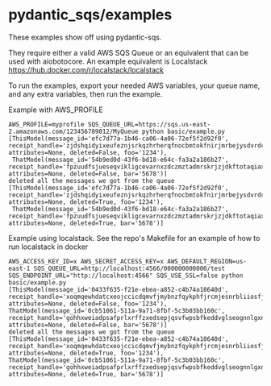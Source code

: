 # pydantic_sqs/examples

These examples show off using pydantic-sqs.

They require either a valid AWS SQS Queue or an equivalent that can be used with aiobotocore. An example equivalent is Localstack <https://hub.docker.com/r/localstack/localstack>

To run the examples, export your needed AWS variables, your queue name, and any extra variables, then run the example.

Example with AWS_PROFILE

```shell
AWS_PROFILE=myprofile SQS_QUEUE_URL=https://sqs.us-east-2.amazonaws.com/123456789012/MyQueue python basic/example.py
[ThisModel(message_id='efc7d77a-1b46-ca06-4a06-72ef5f2d92f0', receipt_handle='zjdshqidyixeufeznjsrkqzhrherqfnocbmtokfnirjmrbejysdvrdcuekwmagnnphqhfforunppogfhdqhfbgsfzrsanihqrpwgmjspjghmigayjczkafyfjiakdubvcbowcupywuldtusjibtccfydjhmgkdyfkyixlpfziejaqkyomugtsvath', attributes=None, deleted=False, foo='1234'),
 ThatModel(message_id='54b9ed0d-43f6-bd18-e64c-fa3a2a186b27', receipt_handle='fpzuudfsjueseqvikligcevarnxzdczmztadmrskrjzjdkftotaqiaxsldcqjzywsmeqmsqacpxeqxcvcdmykqhoucmyzqtmbvoyoknqnktfahrqzfhelvxmiemcqppsgeroyslzueuefnztimryfkrujgqxgnievtmrvebojtfxqtpbzpzaxherz', attributes=None, deleted=False, bar='5678')]
deleted all the messages we got from the queue
[ThisModel(message_id='efc7d77a-1b46-ca06-4a06-72ef5f2d92f0', receipt_handle='zjdshqidyixeufeznjsrkqzhrherqfnocbmtokfnirjmrbejysdvrdcuekwmagnnphqhfforunppogfhdqhfbgsfzrsanihqrpwgmjspjghmigayjczkafyfjiakdubvcbowcupywuldtusjibtccfydjhmgkdyfkyixlpfziejaqkyomugtsvath', attributes=None, deleted=True, foo='1234'),
 ThatModel(message_id='54b9ed0d-43f6-bd18-e64c-fa3a2a186b27', receipt_handle='fpzuudfsjueseqvikligcevarnxzdczmztadmrskrjzjdkftotaqiaxsldcqjzywsmeqmsqacpxeqxcvcdmykqhoucmyzqtmbvoyoknqnktfahrqzfhelvxmiemcqppsgeroyslzueuefnztimryfkrujgqxgnievtmrvebojtfxqtpbzpzaxherz', attributes=None, deleted=True, bar='5678')]
```

Example using localstack. See the repo's Makefile for an example of how to run localstack in docker

```shell
AWS_ACCESS_KEY_ID=x AWS_SECRET_ACCESS_KEY=x AWS_DEFAULT_REGION=us-east-1 SQS_QUEUE_URL=http://localhost:4566/000000000000/test SQS_ENDPOINT_URL="http://localhost:4566" SQS_USE_SSL=false python basic/example.py
[ThisModel(message_id='0433f635-f21e-ebea-a852-c4b74a18640d', receipt_handle='xoqmqewhdatcxeojccicdqmvfjmybnzfqykphfjrcmjesnrbliiosfjqecgcryqyxwqjkonwvixabwwopkbphcldtebagvoykllcuosaogkcrpocckjhpwmstztoiudwlsdokepnbyyvrytdvvxlrtscyhrthqafycmdvmeumzuqnbdxstaawuhxx', attributes=None, deleted=False, foo='1234'),
ThatModel(message_id='0cb51061-511a-9a71-8fbf-5c3b03bb160c', receipt_handle='gohhxweiadpsafprlxrffzxedsepjqsvfwpsbfkeddvglseognnlgxnbiffzlhbbwccpvqsroqlzquwvresnjgbzazjrirmkqyujvnracenwhbzsvagimznicqsxqdmvxrimzqxuxhanjyyqicvtfpinwewsbpuwkborbezubliuqpdjkoupyajys', attributes=None, deleted=False, bar='5678')]
deleted all the messages we got from the queue
[ThisModel(message_id='0433f635-f21e-ebea-a852-c4b74a18640d', receipt_handle='xoqmqewhdatcxeojccicdqmvfjmybnzfqykphfjrcmjesnrbliiosfjqecgcryqyxwqjkonwvixabwwopkbphcldtebagvoykllcuosaogkcrpocckjhpwmstztoiudwlsdokepnbyyvrytdvvxlrtscyhrthqafycmdvmeumzuqnbdxstaawuhxx', attributes=None, deleted=True, foo='1234'),
ThatModel(message_id='0cb51061-511a-9a71-8fbf-5c3b03bb160c', receipt_handle='gohhxweiadpsafprlxrffzxedsepjqsvfwpsbfkeddvglseognnlgxnbiffzlhbbwccpvqsroqlzquwvresnjgbzazjrirmkqyujvnracenwhbzsvagimznicqsxqdmvxrimzqxuxhanjyyqicvtfpinwewsbpuwkborbezubliuqpdjkoupyajys', attributes=None, deleted=True, bar='5678')]
```
